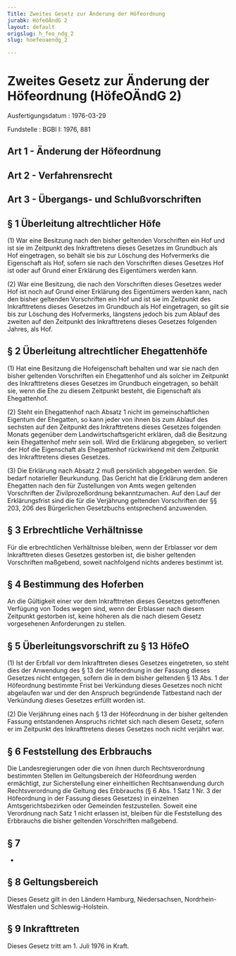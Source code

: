 ```yaml
---
Title: Zweites Gesetz zur Änderung der Höfeordnung
jurabk: HöfeOÄndG 2
layout: default
origslug: h_feo_ndg_2
slug: hoefeoaendg_2

---
```


# Zweites Gesetz zur Änderung der Höfeordnung (HöfeOÄndG 2)

Ausfertigungsdatum
:   1976-03-29

Fundstelle
:   BGBl I: 1976, 881

## Art 1 - Änderung der Höfeordnung

## Art 2 - Verfahrensrecht

## Art 3 - Übergangs- und Schlußvorschriften

## § 1 Überleitung altrechtlicher Höfe

(1) War eine Besitzung nach den bisher geltenden Vorschriften ein Hof
und ist sie im Zeitpunkt des Inkrafttretens dieses Gesetzes im
Grundbuch als Hof eingetragen, so behält sie bis zur Löschung des
Hofvermerks die Eigenschaft als Hof, sofern sie nach den Vorschriften
dieses Gesetzes Hof ist oder auf Grund einer Erklärung des Eigentümers
werden kann.

(2) War eine Besitzung, die nach den Vorschriften dieses Gesetzes
weder Hof ist noch auf Grund einer Erklärung des Eigentümers werden
kann, nach den bisher geltenden Vorschriften ein Hof und ist sie im
Zeitpunkt des Inkrafttretens dieses Gesetzes im Grundbuch als Hof
eingetragen, so gilt sie bis zur Löschung des Hofvermerks, längstens
jedoch bis zum Ablauf des zweiten auf den Zeitpunkt des Inkrafttretens
dieses Gesetzes folgenden Jahres, als Hof.

## § 2 Überleitung altrechtlicher Ehegattenhöfe

(1) Hat eine Besitzung die Hofeigenschaft behalten und war sie nach
den bisher geltenden Vorschriften ein Ehegattenhof und als solcher im
Zeitpunkt des Inkrafttretens dieses Gesetzes im Grundbuch eingetragen,
so behält sie, wenn die Ehe zu diesem Zeitpunkt besteht, die
Eigenschaft als Ehegattenhof.

(2) Steht ein Ehegattenhof nach Absatz 1 nicht im gemeinschaftlichen
Eigentum der Ehegatten, so kann jeder von ihnen bis zum Ablauf des
sechsten auf den Zeitpunkt des Inkrafttretens dieses Gesetzes
folgenden Monats gegenüber dem Landwirtschaftsgericht erklären, daß
die Besitzung kein Ehegattenhof mehr sein soll. Wird die Erklärung
abgegeben, so verliert der Hof die Eigenschaft als Ehegattenhof
rückwirkend mit dem Zeitpunkt des Inkrafttretens dieses Gesetzes.

(3) Die Erklärung nach Absatz 2 muß persönlich abgegeben werden. Sie
bedarf notarieller Beurkundung. Das Gericht hat die Erklärung dem
anderen Ehegatten nach den für Zustellungen von Amts wegen geltenden
Vorschriften der Zivilprozeßordnung bekanntzumachen. Auf den Lauf der
Erklärungsfrist sind die für die Verjährung geltenden Vorschriften der
§§ 203, 206 des Bürgerlichen Gesetzbuchs entsprechend anzuwenden.

## § 3 Erbrechtliche Verhältnisse

Für die erbrechtlichen Verhältnisse bleiben, wenn der Erblasser vor
dem Inkrafttreten dieses Gesetzes gestorben ist, die bisher geltenden
Vorschriften maßgebend, soweit nachfolgend nichts anderes bestimmt
ist.

## § 4 Bestimmung des Hoferben

An die Gültigkeit einer vor dem Inkrafttreten dieses Gesetzes
getroffenen Verfügung von Todes wegen sind, wenn der Erblasser nach
diesem Zeitpunkt gestorben ist, keine höheren als die nach diesem
Gesetz vorgesehenen Anforderungen zu stellen.

## § 5 Überleitungsvorschrift zu § 13 HöfeO

(1) Ist der Erbfall vor dem Inkrafttreten dieses Gesetzes eingetreten,
so steht dies der Anwendung des § 13 der Höfeordnung in der Fassung
dieses Gesetzes nicht entgegen, sofern die in dem bisher geltenden §
13 Abs. 1 der Höfeordnung bestimmte Frist bei Verkündung dieses
Gesetzes noch nicht abgelaufen war und der den Anspruch begründende
Tatbestand nach der Verkündung dieses Gesetzes erfüllt worden ist.

(2) Die Verjährung eines nach § 13 der Höfeordnung in der bisher
geltenden Fassung entstandenen Anspruchs richtet sich nach diesem
Gesetz, sofern er im Zeitpunkt des Inkrafttretens dieses Gesetzes noch
nicht verjährt war.

## § 6 Feststellung des Erbbrauchs

Die Landesregierungen oder die von ihnen durch Rechtsverordnung
bestimmten Stellen im Geltungsbereich der Höfeordnung werden
ermächtigt, zur Sicherstellung einer einheitlichen Rechtsanwendung
durch Rechtsverordnung die Geltung des Erbbrauchs (§ 6 Abs. 1 Satz 1
Nr. 3 der Höfeordnung in der Fassung dieses Gesetzes) in einzelnen
Amtsgerichtsbezirken oder Gemeinden festzustellen. Soweit eine
Verordnung nach Satz 1 nicht erlassen ist, bleiben für die
Feststellung des Erbbrauchs die bisher geltenden Vorschriften
maßgebend.

## § 7

-

## § 8 Geltungsbereich

Dieses Gesetz gilt in den Ländern Hamburg, Niedersachsen, Nordrhein-
Westfalen und Schleswig-Holstein.

## § 9 Inkrafttreten

Dieses Gesetz tritt am 1. Juli 1976 in Kraft.

